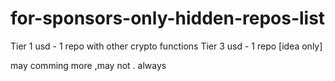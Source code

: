# for-sponsors-only-hidden-repos-list

Tier 1 usd - 1 repo with other crypto functions
Tier 3 usd - 1 repo [idea only] 

may comming more ,may not .
always
